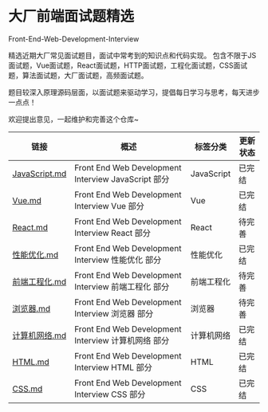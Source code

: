 # 大厂前端面试题精选

Front-End-Web-Development-Interview

精选近期大厂常见面试题目，面试中常考到的知识点和代码实现。
包含不限于JS面试题，Vue面试题，React面试题，HTTP面试题，工程化面试题，CSS面试题，算法面试题，大厂面试题，高频面试题。

题目较深入原理源码层面，以面试题来驱动学习，提倡每日学习与思考，每天进步一点点！

欢迎提出意见，一起维护和完善这个仓库~

| 链接 | 概述 | 标签分类 | 更新状态 |
|---|---|---|---|
| [JavaScript.md](/questions/JavaScript.md) | Front End Web Development Interview JavaScript 部分 | JavaScript | 已完结 |
| [Vue.md](/questions/Vue.md) | Front End Web Development Interview Vue 部分 | Vue | 已完结 |
| [React.md](/questions/React.md) | Front End Web Development Interview React 部分 | React | 待完善 |
| [性能优化.md](/questions/性能优化.md) | Front End Web Development Interview 性能优化 部分 | 性能优化 | 已完结 |
| [前端工程化.md](/questions/前端工程化.md) | Front End Web Development Interview 前端工程化 部分 | 前端工程化 | 待完善 |
| [浏览器.md](/questions/浏览器.md) | Front End Web Development Interview 浏览器 部分 | 浏览器 | 待完善 |
| [计算机网络.md](/questions/计算机网络.md) | Front End Web Development Interview 计算机网络 部分 | 计算机网络 | 已完结 |
| [HTML.md](/questions/HTML.md) | Front End Web Development Interview HTML 部分 | HTML | 已完结 |
| [CSS.md](/questions/CSS.md) | Front End Web Development Interview CSS 部分 | CSS | 已完结 |


